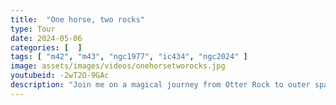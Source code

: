 ```yaml
---
title:  "One horse, two rocks"
type: Tour
date: 2024-05-06
categories: [  ]
tags: [ "m42", "m43", "ngc1977", "ic434", "ngc2024" ]
image: assets/images/videos/onehorsetworocks.jpg
youtubeid: -2wT2O-9GAc
description: "Join me on a magical journey from Otter Rock to outer space. Starting at a 20mm focal length, we zoom into the constellation Orion as it sets over Gull Rock. See the jewels on Orion's belt, catch the flame and see just how smoky that horse head is at a 6,000mm (6 meter) focal length. A moving art piece that integrates five images from my collection."
---
```

